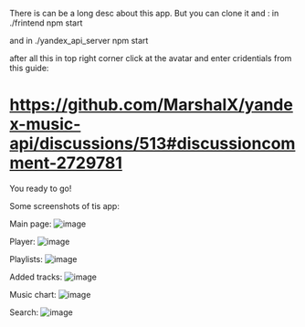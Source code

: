 There is can be a long desc about this app. But you can clone it and :
in ./frintend npm start

and in ./yandex_api_server npm start

after all this in top right corner click at the avatar and enter cridentials from this guide:

 # https://github.com/MarshalX/yandex-music-api/discussions/513#discussioncomment-2729781

 You ready to go!

 Some screenshots of tis app:
 
 Main page:
![image](https://github.com/barbaratimson/clown_music/assets/51046717/914f6037-5eea-4502-8da4-952018804aa7)

Player:
![image](https://github.com/barbaratimson/clown_music/assets/51046717/a57ec222-780b-4d45-ad27-2b4f6fe64c9b)

Playlists:
![image](https://github.com/barbaratimson/clown_music/assets/51046717/2079c7a5-a128-4300-9150-fbf3ad86fffb)

Added tracks:
![image](https://github.com/barbaratimson/clown_music/assets/51046717/f1385793-c1c5-4eb1-835e-47578f30b9a8)

Music chart:
![image](https://github.com/barbaratimson/clown_music/assets/51046717/24aeed5c-8354-4ef9-a0d1-1f3baa208c3f)

Search: 
![image](https://github.com/barbaratimson/clown_music/assets/51046717/ef3cc2c5-e0e0-437b-95a5-06138cd6dd93)

